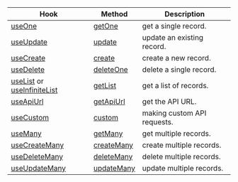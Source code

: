| Hook                                                        | Method                    | Description                 |
| ----------------------------------------------------------- | ------------------------- | --------------------------- |
| [useOne][use-one]                                           | [getOne](#getone-)        | get a single record.        |
| [useUpdate][use-update]                                     | [update](#update-)        | update an existing record.  |
| [useCreate][use-create]                                     | [create](#create-)        | create a new record.        |
| [useDelete][use-delete]                                     | [deleteOne](#deleteone-)  | delete a single record.     |
| [useList][use-list] or [useInfiniteList][use-infinite-list] | [getList](#getlist-)      | get a list of records.      |
| [useApiUrl][use-api-url]                                    | [getApiUrl](#getapiurl-)  | get the API URL.            |
| [useCustom][use-custom]                                     | [custom](#custom)         | making custom API requests. |
| [useMany][use-many]                                         | [getMany](#getmany)       | get multiple records.       |
| [useCreateMany][use-create-many]                            | [createMany](#createmany) | create multiple records.    |
| [useDeleteMany][use-delete-many]                            | [deleteMany](#deletemany) | delete multiple records.    |
| [useUpdateMany][use-update-many]                            | [updateMany](#updatemany) | update multiple records.    |

[use-api-url]: /docs/data/hooks/use-api-url/
[use-create]: /docs/data/hooks/use-create/
[use-create-many]: /docs/data/hooks/use-create-many/
[use-custom]: /docs/data/hooks/use-custom/
[use-delete]: /docs/data/hooks/use-delete/
[use-delete-many]: /docs/data/hooks/use-delete-many/
[use-list]: /docs/data/hooks/use-list/
[use-infinite-list]: /docs/data/hooks/use-infinite-list/
[use-many]: /docs/data/hooks/use-many/
[use-one]: /docs/data/hooks/use-one/
[use-update]: /docs/data/hooks/use-update/
[use-update-many]: /docs/data/hooks/use-update-many/

